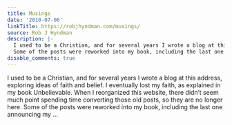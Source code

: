 ```yaml
---
title: Musings
date: '2010-07-06'
linkTitle: https://robjhyndman.com/musings/
source: Rob J Hyndman
description: |-
  I used to be a Christian, and for several years I wrote a blog at this address, exploring ideas of faith and belief. I eventually lost my faith, as explained in my book Unbelievable. When I reorganized this website, there didn&rsquo;t seem much point spending time converting those old posts, so they are no longer here.
  Some of the posts were reworked into my book, including the last one announcing my ...
disable_comments: true
---
```

I used to be a Christian, and for several years I wrote a blog at this address, exploring ideas of faith and belief. I eventually lost my faith, as explained in my book Unbelievable. When I reorganized this website, there didn&rsquo;t seem much point spending time converting those old posts, so they are no longer here.
Some of the posts were reworked into my book, including the last one announcing my ...
